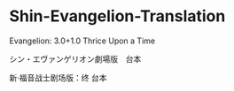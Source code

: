 # Shin-Evangelion-Translation

Evangelion: 3.0+1.0 Thrice Upon a Time

シン・エヴァンゲリオン劇場版　台本

新·福音战士剧场版：终 台本
